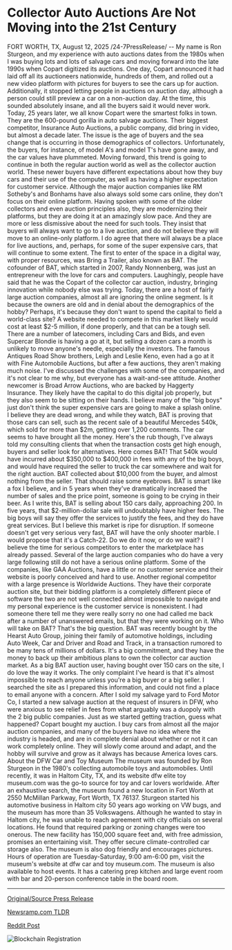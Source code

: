# Collector Auto Auctions Are Not Moving into the 21st Century

FORT WORTH, TX, August 12, 2025 /24-7PressRelease/ -- My name is Ron Sturgeon, and my experience with auto auctions dates from the 1980s when I was buying lots and lots of salvage cars and moving forward into the late 1990s when Copart digitized its auctions.   One day, Copart announced it had laid off all its auctioneers nationwide, hundreds of them, and rolled out a new video platform with pictures for buyers to see the cars up for auction. Additionally, it stopped letting people in auctions on auction day, although a person could still preview a car on a non-auction day.   At the time, this sounded absolutely insane, and all the buyers said it would never work. Today, 25 years later, we all know Copart were the smartest folks in town. They are the 600-pound gorilla in auto salvage auctions. Their biggest competitor, Insurance Auto Auctions, a public company, did bring in video, but almost a decade later.  The issue is the age of buyers and the sea change that is occurring in those demographics of collectors. Unfortunately, the buyers, for instance, of model A's and model T's have gone away, and the car values have plummeted. Moving forward, this trend is going to continue in both the regular auction world as well as the collector auction world.  These newer buyers have different expectations about how they buy cars and their use of the computer, as well as having a higher expectation for customer service.  Although the major auction companies like RM Sotheby's and Bonhams have also always sold some cars online, they don't focus on their online platform. Having spoken with some of the older collectors and even auction principles also, they are modernizing their platforms, but they are doing it at an amazingly slow pace. And they are more or less dismissive about the need for such tools.   They insist that buyers will always want to go to a live auction, and do not believe they will move to an online-only platform. I do agree that there will always be a place for live auctions, and, perhaps, for some of the super expensive cars, that will continue to some extent.  The first to enter of the space in a digital way, with proper resources, was Bring a Trailer, also known as BAT. The cofounder of BAT, which started in 2007, Randy Nonnenberg, was just an entrepreneur with the love for cars and computers. Laughingly, people have said that he was the Copart of the collector car auction, industry, bringing innovation while nobody else was trying.  Today, there are a host of fairly large auction companies, almost all are ignoring the online segment. Is it because the owners are old and in denial about the demographics of the hobby? Perhaps, it's because they don't want to spend the capital to field a world-class site? A website needed to compete in this market likely would cost at least $2-5 million, if done properly, and that can be a tough sell.   There are a number of latecomers, including Cars and Bids, and even Supercar Blondie is having a go at it, but selling a dozen cars a month is unlikely to move anyone's needle, especially the investors. The famous Antiques Road Show brothers, Leigh and Leslie Keno, even had a go at it with Fine Automobile Auctions, but after a few auctions, they aren't making much noise.   I've discussed the challenges with some of the companies, and it's not clear to me why, but everyone has a wait-and-see attitude. Another newcomer is Broad Arrow Auctions, who are backed by Haggerty Insurance. They likely have the capital to do this digital job properly, but they also seem to be sitting on their hands.   I believe many of the "big boys" just don't think the super expensive cars are going to make a splash online. I believe they are dead wrong, and while they watch, BAT is proving that those cars can sell, such as the recent sale of a beautiful Mercedes 540k, which sold for more than $2m, getting over 1,200 comments. The car seems to have brought all the money.   Here's the rub though, I've always told my consulting clients that when the transaction costs get high enough, buyers and seller look for alternatives. Here comes BAT! That 540k would have incurred about $350,000 to $400,000 in fees with any of the big boys, and would have required the seller to truck the car somewhere and wait for the right auction. BAT collected about $10,000 from the buyer, and almost nothing from the seller. That should raise some eyebrows. BAT is smart like a fox I believe, and in 5 years when they've dramatically increased the number of sales and the price point, someone is going to be crying in their beer. As I write this, BAT is selling about 150 cars daily, approaching 200. In five years, that $2-million-dollar sale will undoubtably have higher fees.   The big boys will say they offer the services to justify the fees, and they do have great services. But I believe this market is ripe for disruption. If someone doesn't get very serious very fast, BAT will have the only shooter marble.   I would propose that it's a Catch-22. Do we do it now, or do we wait? I believe the time for serious competitors to enter the marketplace has already passed. Several of the large auction companies who do have a very large following still do not have a serious online platform.  Some of the companies, like GAA Auctions, have a little or no customer service and their website is poorly conceived and hard to use. Another regional competitor with a large presence is Worldwide Auctions. They have their corporate auction site, but their bidding platform is a completely different piece of software the two are not well connected almost impossible to navigate and my personal experience is the customer service is nonexistent. I had someone there tell me they were really sorry no one had called me back after a number of unanswered emails, but that they were working on it.  Who will take on BAT? That's the big question. BAT was recently bought by the Hearst Auto Group, joining their family of automotive holdings, including Auto Week, Car and Driver and Road and Track, in a transaction rumored to be many tens of millions of dollars. It's a big commitment, and they have the money to back up their ambitious plans to own the collector car auction market.  As a big BAT auction user, having bought over 150 cars on the site, I do love the way it works. The only complaint I've heard is that it's almost impossible to reach anyone unless you're a big buyer or a big seller. I searched the site as I prepared this information, and could not find a place to email anyone with a concern.  After I sold my salvage yard to Ford Motor Co, I started a new salvage auction at the request of insurers in DFW, who were anxious to see relief in fees from what arguably was a duopoly with the 2 big public companies. Just as we started getting traction, guess what happened? Copart bought my auction.   I buy cars from almost all the major auction companies, and many of the buyers have no idea where the industry is headed, and are in complete denial about whether or not it can work completely online. They will slowly come around and adapt, and the hobby will survive and grow as it always has because America loves cars.  About the DFW Car and Toy Museum  The museum was founded by Ron Sturgeon in the 1980's collecting automobile toys and automobiles. Until recently, it was in Haltom City, TX, and its website dfw elite toy museum.com was the go-to source for toy and car lovers worldwide. After an exhaustive search, the museum found a new location in Fort Worth at 2550 McMillan Parkway, Fort Worth, TX 76137. Sturgeon started his automotive business in Haltom city 50 years ago working on VW bugs, and the museum has more than 35 Volkswagens. Although he wanted to stay in Haltom city, he was unable to reach agreement with city officials on several locations. He found that required parking or zoning changes were too onerous. The new facility has 150,000 square feet and, with free admission, promises an entertaining visit. They offer secure climate-controlled car storage also. The museum is also dog friendly and encourages pictures. Hours of operation are Tuesday-Saturday, 9:00 am-6:00 pm, visit the museum's website at dfw car and toy museum.com. The museum is also available to host events. It has a catering prep kitchen and large event room with bar and 20-person conference table in the board room. 

---

[Original/Source Press Release](https://www.24-7pressrelease.com/press-release/525770/collector-auto-auctions-are-not-moving-into-the-21st-century)
                    

[Newsramp.com TLDR](https://newsramp.com/curated-news/digital-revolution-in-auto-auctions-bat-leads-as-traditional-houses-lag/27acb37b59ffda6252df81e1c7399cea) 

 



[Reddit Post](https://www.reddit.com/r/Business_NewsRamp/comments/1mo24j8/digital_revolution_in_auto_auctions_bat_leads_as/) 



![Blockchain Registration](https://cdn.newsramp.app/24-7PressRelease/qrcode/258/12/jinxVyyN.webp)